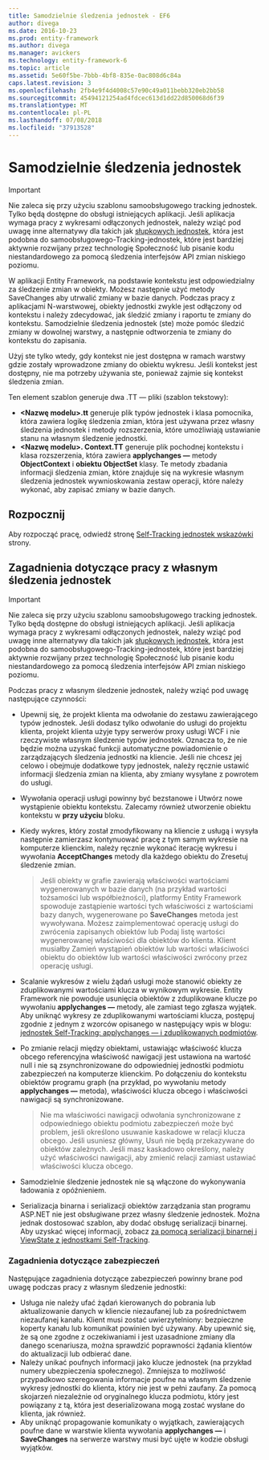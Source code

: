 ```yaml
---
title: Samodzielnie śledzenia jednostek - EF6
author: divega
ms.date: 2016-10-23
ms.prod: entity-framework
ms.author: divega
ms.manager: avickers
ms.technology: entity-framework-6
ms.topic: article
ms.assetid: 5e60f5be-7bbb-4bf8-835e-0ac808d6c84a
caps.latest.revision: 3
ms.openlocfilehash: 2fb4e9f4d4008c57e90c49a011bebb320eb2bb58
ms.sourcegitcommit: 45494121254ad4fdcec613d1dd22d850068d6f39
ms.translationtype: MT
ms.contentlocale: pl-PL
ms.lasthandoff: 07/08/2018
ms.locfileid: "37913528"
---
```

# <a name="self-tracking-entities"></a>Samodzielnie śledzenia jednostek

> [!IMPORTANT]
> Nie zaleca się przy użyciu szablonu samoobsługowego tracking jednostek. Tylko będą dostępne do obsługi istniejących aplikacji. Jeśli aplikacja wymaga pracy z wykresami odłączonych jednostek, należy wziąć pod uwagę inne alternatywy dla takich jak [słupkowych jednostek](http://trackableentities.github.io/), która jest podobna do samoobsługowego-Tracking-jednostek, które jest bardziej aktywnie rozwijany przez technologię Społeczność lub pisanie kodu niestandardowego za pomocą śledzenia interfejsów API zmian niskiego poziomu.

W aplikacji Entity Framework, na podstawie kontekstu jest odpowiedzialny za śledzenie zmian w obiekty. Możesz następnie użyć metody SaveChanges aby utrwalić zmiany w bazie danych. Podczas pracy z aplikacjami N-warstwowej, obiekty jednostki zwykle jest odłączony od kontekstu i należy zdecydować, jak śledzić zmiany i raportu te zmiany do kontekstu. Samodzielnie śledzenia jednostek (ste) może pomóc śledzić zmiany w dowolnej warstwy, a następnie odtworzenia te zmiany do kontekstu do zapisania.  

Użyj ste tylko wtedy, gdy kontekst nie jest dostępna w ramach warstwy gdzie zostały wprowadzone zmiany do obiektu wykresu. Jeśli kontekst jest dostępny, nie ma potrzeby używania ste, ponieważ zajmie się kontekst śledzenia zmian.  

Ten element szablon generuje dwa .TT — pliki (szablon tekstowy):  

- **\<Nazwę modelu\>.tt** generuje plik typów jednostek i klasa pomocnika, która zawiera logikę śledzenia zmian, która jest używana przez własny śledzenia jednostek i metody rozszerzenia, które umożliwiają ustawianie stanu na własnym śledzenie jednostki.  
- **\<Nazwę modelu\>. Context.TT** generuje plik pochodnej kontekstu i klasa rozszerzenia, która zawiera **applychanges —** metody **ObjectContext** i **obiektu ObjectSet** klasy. Te metody zbadania informacji śledzenia zmian, które znajduje się na wykresie własnym śledzenia jednostek wywnioskowania zestaw operacji, które należy wykonać, aby zapisać zmiany w bazie danych.  

## <a name="get-started"></a>Rozpocznij  

Aby rozpocząć pracę, odwiedź stronę [Self-Tracking jednostek wskazówki](walkthrough.md) strony.  

## <a name="considerations-when-working-with-self-tracking-entities"></a>Zagadnienia dotyczące pracy z własnym śledzenia jednostek  
> [!IMPORTANT]
> Nie zaleca się przy użyciu szablonu samoobsługowego tracking jednostek. Tylko będą dostępne do obsługi istniejących aplikacji. Jeśli aplikacja wymaga pracy z wykresami odłączonych jednostek, należy wziąć pod uwagę inne alternatywy dla takich jak [słupkowych jednostek](http://trackableentities.github.io/), która jest podobna do samoobsługowego-Tracking-jednostek, które jest bardziej aktywnie rozwijany przez technologię Społeczność lub pisanie kodu niestandardowego za pomocą śledzenia interfejsów API zmian niskiego poziomu.

Podczas pracy z własnym śledzenie jednostek, należy wziąć pod uwagę następujące czynności:  

- Upewnij się, że projekt klienta ma odwołanie do zestawu zawierającego typów jednostek. Jeśli dodasz tylko odwołanie do usługi do projektu klienta, projekt klienta użyje typy serwerów proxy usługi WCF i nie rzeczywiste własnym śledzenie typów jednostek. Oznacza to, że nie będzie można uzyskać funkcji automatyczne powiadomienie o zarządzających śledzenia jednostki na kliencie. Jeśli nie chcesz jej celowo i obejmuje dodatkowe typy jednostek, należy ręcznie ustawić informacji śledzenia zmian na klienta, aby zmiany wysyłane z powrotem do usługi.  
- Wywołania operacji usługi powinny być bezstanowe i Utwórz nowe wystąpienie obiektu kontekstu. Zalecamy również utworzenie obiektu kontekstu w **przy użyciu** bloku.  
- Kiedy wykres, który został zmodyfikowany na kliencie z usługą i wysyła następnie zamierzasz kontynuować pracę z tym samym wykresie na komputerze klienckim, należy ręcznie wykonać iterację wykresu i wywołania **AcceptChanges** metody dla każdego obiektu do Zresetuj śledzenie zmian.  

    > Jeśli obiekty w grafie zawierają właściwości wartościami wygenerowanych w bazie danych (na przykład wartości tożsamości lub współbieżności), platformy Entity Framework spowoduje zastąpienie wartości tych właściwości z wartościami bazy danych, wygenerowane po **SaveChanges** metoda jest wywoływana. Możesz zaimplementować operację usługi do zwrócenia zapisanych obiektów lub Podaj listę wartości wygenerowanej właściwości dla obiektów do klienta. Klient musiałby Zamień wystąpień obiektów lub wartości właściwości obiektu do obiektów lub wartości właściwości zwrócony przez operację usługi.  
- Scalanie wykresów z wielu żądań usługi może stanowić obiekty ze zduplikowanymi wartościami klucza w wynikowym wykresie. Entity Framework nie powoduje usunięcia obiektów z zduplikowane klucze po wywołaniu **applychanges —** metody, ale zamiast tego zgłasza wyjątek. Aby uniknąć wykresy ze zduplikowanymi wartościami klucza, postępuj zgodnie z jednym z wzorców opisanego w następujący wpis w blogu: [jednostek Self-Tracking: applychanges — i zduplikowanych podmiotów](http://go.microsoft.com/fwlink/?LinkID=205119&clcid=0x409).  
- Po zmianie relacji między obiektami, ustawiając właściwość klucza obcego referencyjna właściwość nawigacji jest ustawiona na wartość null i nie są zsynchronizowane do odpowiedniej jednostki podmiotu zabezpieczeń na komputerze klienckim. Po dołączeniu do kontekstu obiektów programu graph (na przykład, po wywołaniu metody **applychanges —** metoda), właściwości klucza obcego i właściwości nawigacji są synchronizowane.  

    > Nie ma właściwości nawigacji odwołania synchronizowane z odpowiedniego obiektu podmiotu zabezpieczeń może być problem, jeśli określono usuwanie kaskadowe w relacji klucza obcego. Jeśli usuniesz główny, Usuń nie będą przekazywane do obiektów zależnych. Jeśli masz kaskadowo określony, należy użyć właściwości nawigacji, aby zmienić relacji zamiast ustawiać właściwości klucza obcego.  
- Samodzielnie śledzenie jednostek nie są włączone do wykonywania ładowania z opóźnieniem.  
- Serializacja binarna i serializacji obiektów zarządzania stan programu ASP.NET nie jest obsługiwane przez własny śledzenie jednostek. Można jednak dostosować szablon, aby dodać obsługę serializacji binarnej. Aby uzyskać więcej informacji, zobacz [za pomocą serializacji binarnej i ViewState z jednostkami Self-Tracking](http://go.microsoft.com/fwlink/?LinkId=199208).  

### <a name="security-considerations"></a>Zagadnienia dotyczące zabezpieczeń  

Następujące zagadnienia dotyczące zabezpieczeń powinny brane pod uwagę podczas pracy z własnym śledzenie jednostki:  

- Usługa nie należy ufać żądań kierowanych do pobrania lub aktualizowanie danych w kliencie niezaufanej lub za pośrednictwem niezaufanej kanału. Klient musi zostać uwierzytelniony: bezpieczne koperty kanału lub komunikat powinien być używany. Aby upewnić się, że są one zgodne z oczekiwaniami i jest uzasadnione zmiany dla danego scenariusza, można sprawdzić poprawności żądania klientów do aktualizacji lub odbierać dane.  
- Należy unikać poufnych informacji jako klucze jednostek (na przykład numery ubezpieczenia społecznego). Zmniejsza to możliwość przypadkowo szeregowania informacje poufne na własnym śledzenie wykresy jednostki do klienta, który nie jest w pełni zaufany. Za pomocą skojarzeń niezależnie od oryginalnego klucza podmiotu, który jest powiązany z tą, która jest deserializowana mogą zostać wysłane do klienta, jak również.  
- Aby uniknąć propagowanie komunikaty o wyjątkach, zawierających poufne dane w warstwie klienta wywołania **applychanges —** i **SaveChanges** na serwerze warstwy musi być ujęte w kodzie obsługi wyjątków.  
